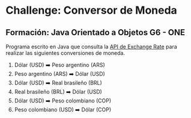 # Challenge: Conversor de Moneda
## Formación: Java Orientado a Objetos G6 - ONE

Programa escrito en Java que consulta la [API de Exchange Rate](https://www.exchangerate-api.com)
para realizar las siguientes conversiones de moneda.

1. Dólar (USD) ➡️ Peso argentino (ARS)
2. Peso argentino (ARS) ➡️ Dólar (USD)
3. Dólar (USD) ➡️ Real brasileño (BRL)
4. Real brasileño (BRL) ➡️ Dólar (USD)
5. Dólar (USD) ➡️ Peso colombiano (COP)
6. Peso colombiano (USD) ➡️ Dólar (COP)